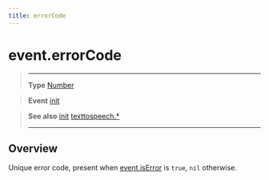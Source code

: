 ```yaml
---
title: errorCode
---
```

# event.errorCode

> --------------------- ------------------------------------------------------------------------------------------
> __Type__              [Number](https://docs.coronalabs.com/api/type/Number.html)

> __Event__             [init](/plugin/texttospeech/event/init/)

> __See also__          [init](/plugin/texttospeech/event/init/)
>						[texttospeech.*](/plugin/texttospeech/)
> --------------------- ------------------------------------------------------------------------------------------

## Overview

Unique error code, present when [event.isError](/plugin/texttospeech/event/init/isError) is `true`, `nil` otherwise.